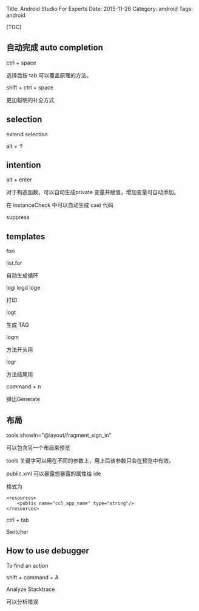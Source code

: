 Title: Android Studio For Experts
Date: 2015-11-26
Category: android
Tags: android

[TOC]

## 自动完成 auto completion

ctrl + space

选择后按 tab 可以覆盖原理的方法。

shift + ctrl + space

更加聪明的补全方式

## selection

extend selection

alt + ↑

## intention 

alt + enter 

对于构造函数，可以自动生成private 变量并赋值，增加变量可自动添加。

在 instanceCheck 中可以自动生成  cast 代码

suppress

## templates

fori

list.for

自动生成循环

logi logd loge

打印

logt

生成 TAG

logm 

方法开头用

logr

方法结尾用

command + n 

弹出Generate

## 布局

tools:showIn="@layout/fragment_sign_in"

可以包含另一个布局来预览

tools 关键字可以用在不同的参数上，用上后该参数只会在预览中有效。

public.xml 可以暴露想暴露的属性给 ide

格式为
```
<resources>
    <public name="ccl_app_name" type="string"/>
</resources>
```

ctrl + tab

Switcher

## How to use debugger

To find an action

shift + command + A

Analyze Stacktrace

可以分析错误



